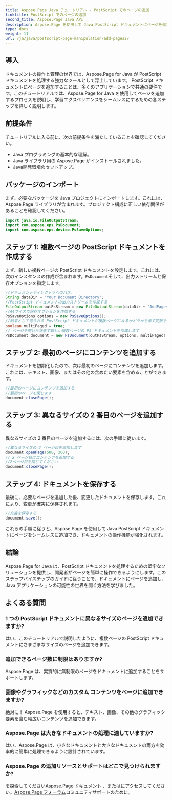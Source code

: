 ```yaml
---
title: Aspose.Page Java チュートリアル - PostScript でのページの追加
linktitle: PostScript でのページの追加
second_title: Aspose.Page Java API
description: Aspose.Page を使用して Java PostScript ドキュメントにページを追加する方法を学習します。シームレスなドキュメント操作については、ステップバイステップのガイドに従ってください。
type: docs
weight: 11
url: /ja/java/postscript-page-manipulation/add-pages2/
---
```

## 導入
ドキュメントの操作と管理の世界では、Aspose.Page for Java が PostScript ドキュメントを処理する強力なツールとして浮上しています。 PostScript ドキュメントにページを追加することは、多くのアプリケーションで共通の要件です。このチュートリアルでは、Aspose.Page for Java を使用してページを追加するプロセスを説明し、学習エクスペリエンスをシームレスにするための各ステップを詳しく説明します。
## 前提条件
チュートリアルに入る前に、次の前提条件を満たしていることを確認してください。
- Java プログラミングの基本的な理解。
- Java ライブラリ用の Aspose.Page がインストールされました。
- Java開発環境のセットアップ。
## パッケージのインポート
まず、必要なパッケージを Java プロジェクトにインポートします。これには、Aspose.Page ライブラリが含まれます。プロジェクト構成に正しい依存関係があることを確認してください。
```java
import java.io.FileOutputStream;
import com.aspose.eps.PsDocument;
import com.aspose.eps.device.PsSaveOptions;
```
## ステップ 1: 複数ページの PostScript ドキュメントを作成する
まず、新しい複数ページの PostScript ドキュメントを設定します。これには、次のインスタンスの作成が含まれます。`PsDocument`そして、出力ストリームと保存オプションを指定します。
```java
//ドキュメントディレクトリへのパス。
String dataDir = "Your Document Directory";
//PostScript ドキュメントの出力ストリームを作成する
FileOutputStream outPsStream = new FileOutputStream(dataDir + "AddPages2_outPS.ps");
//A4サイズで保存オプションを作成する
PsSaveOptions options = new PsSaveOptions();
//結果として得られる PostScript ドキュメントが複数ページになるかどうかを示す変数を設定します
boolean multiPaged = true;
// ページを開いた状態で新しい複数ページの PS ドキュメントを作成します
PsDocument document = new PsDocument(outPsStream, options, multiPaged);
```
## ステップ 2: 最初のページにコンテンツを追加する
ドキュメントを初期化したので、次は最初のページにコンテンツを追加します。これには、テキスト、画像、またはその他の含めたい要素を含めることができます。
```java
//最初のページにコンテンツを追加する
//最初のページを閉じます
document.closePage();
```
## ステップ 3: 異なるサイズの 2 番目のページを追加する
異なるサイズの 2 番目のページを追加するには、次の手順に従います。
```java
//異なるサイズの 2 ページ目を追加します
document.openPage(500, 300);
// 2 ページ目にコンテンツを追加する
//2ページ目を閉じてください
document.closePage();
```
## ステップ 4: ドキュメントを保存する
最後に、必要なページを追加した後、変更したドキュメントを保存します。これにより、変更が確実に保存されます。
```java
//文書を保存する
document.save();
```
これらの手順に従うと、Aspose.Page を使用して Java PostScript ドキュメントにページをシームレスに追加でき、ドキュメントの操作機能が強化されます。
## 結論
Aspose.Page for Java は、PostScript ドキュメントを処理するための堅牢なソリューションを提供し、開発者がページを簡単に操作できるようにします。このステップバイステップのガイドに従うことで、ドキュメントにページを追加し、Java アプリケーションの可能性の世界を開く方法を学びました。
## よくある質問
### 1 つの PostScript ドキュメントに異なるサイズのページを追加できますか?
はい、このチュートリアルで説明したように、複数ページの PostScript ドキュメントにさまざまなサイズのページを追加できます。
### 追加できるページ数に制限はありますか?
Aspose.Page は、実質的に無制限のページをドキュメントに追加することをサポートします。
### 画像やグラフィックなどのカスタム コンテンツをページに追加できますか?
絶対に！ Aspose.Page を使用すると、テキスト、画像、その他のグラフィック要素を含む幅広いコンテンツを追加できます。
### Aspose.Page は大きなドキュメントの処理に適していますか?
はい、Aspose.Page は、小さなドキュメントと大きなドキュメントの両方を効率的に簡単に処理できるように設計されています。
### Aspose.Page の追加リソースとサポートはどこで見つけられますか?
を探索してください[Aspose.Page ドキュメント](https://reference.aspose.com/page/java/) 、またはにアクセスしてください。[Aspose.Page フォーラム](https://forum.aspose.com/c/page/39)コミュニティサポートのために。